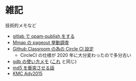 # 雑記
技術的メモなど

- [gitlab で opam-publish をする](./opam-publish/opam-publish.md)
- [Mmap の pageout 挙動調査](./file-based-mmap/file-based-mmap.md)
- [Github Classroom の為の Circle CI 設定](https://github.com/taiseiKMC/github_education_with_circle_ci_document)
    - CircleCI の仕様が 2020 年に大分変わったので多分古い
- [gdb の使い方メモ](./gdb/gdb.md) ([これ](https://gist.github.com/taiseiKMC/a442462eaf3dc7b8cda56ce91f93357a/) と同じ)
- [md5 を衝突させる話](./md5-coll/md5-coll.md)
- [KMC Adv2015](https://taiseikmc.github.io/Adv2015/)
